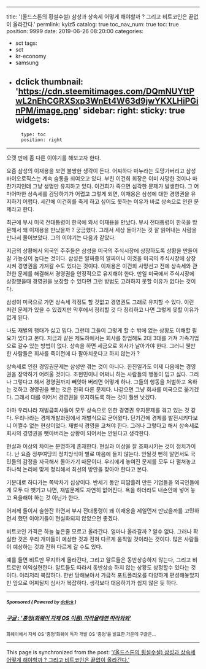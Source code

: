
---
title: '(올드스톤의 횡설수설) 삼성과 상속세 어떻게 해야할까 ? 그리고 비트코인은 끝없이 올라간다.'
permlink: kyiz5
catalog: true
toc_nav_num: true
toc: true
position: 9999
date: 2019-06-26 08:20:00
categories:
- sct
tags:
- sct
- kr-economy
- samsung
- dclick
thumbnail: 'https://cdn.steemitimages.com/DQmNUYttPwL2nEhCGRXSxp3WnEt4W63d9jwYKXLHiPGinPM/image.png'
sidebar:
    right:
        sticky: true
widgets:
    -
        type: toc
        position: right
---


오랫 만에 좀 다른 이야기를 해보고자 한다. 

요즘 삼성의 이재용을 보면 불쌍한 생각이 든다. 어찌하다 마누라는 도망가버리고 삼성바이오로직스는 계속 숨통을 죄여오고 있다. 부친 이건희 회장은 이미 사망한 것이나 마찬가지인데 그냥 생명만 유지하고 있다. 이건희가 죽으면 심각한 문제가 발생한다. 그 어마어마한 상속세를 감당하기가 어렵고 그렇게 되면, 이재용은 삼성에 대한 경영권을 유지하기 어렵다. 세간에 이건희를 죽게 하고 싶어도 못하는 이유가 바로 상속으로 인한 문제라고 한다. 

최근에 부시 미국 전대통령이 한국에 와서 이재용을 만났다. 부시 전대통령이 한국을 방문해서 왜 이재용을 만났을까 ? 궁금했다. 그래서 세상 돌아가는 것 잘 읽어내는 사람을 만나서 물어보았다. 그의 이야기는 다음과 같았다. 

지금의 상황에서 외국인 주주들은 삼성을 미국의 주식시장에 상장하도록 상황을 만들어 갈 가능성이 높다는 것이다. 삼성은 알짜중의 알짜이니 이것을 미국의 주식시장에 상장시켜 경영권을 가져갈 수도 있다는 것이다. 이재용은 이건희 사망선고 전에 상속세와 관련한 문제를 해결해서 경영권을 안정적으로 유지해야 한다. 만일 미국에서 주식시장에 상장했을때 경영권을 보장할 수 있다면 그런 방법도 고려하지 못할 이유가 없다는 것이다.

삼성이 미국으로 가면 상속세 걱정도 할 것없고 경영권도 그래로 유지할 수 있다. 이런 저런 문제가 있을 수 있겠지만 막후에서 정리할 것 다 정리하고 나면 그렇게 못할 이유가 없게 된다. 

나도 재벌의 행태가 싫고 밉다. 그런데 그들이 그렇게 할 수 밖에 없는 상황도 이해할 필요가 있다고 본다. 지금과 같은 제도하에서는 회사를 창업해도 2대 3대를 거쳐 가족기업으로 갈수 있는 방법이 없다. 상속을 하면 세금으로 회사가 날아가야 한다. 그러니 웬만한 사람들은 회사를 죽이전에 다 팔아치운다고 하지 않는가 ? 

상속세로 인한 경영권문제는 삼성만 겪는 것이 아니다. 한진일가도 이제 다음에는 경영권을 장악하기 어려울 것이다. 조현민이니 어쩌니 하는 사람들의 행동이 밉고 싫다. 그러나 그렇다고 해서 경영권까지 빼앗아 버리면 어떻게 하나. 그들의 행동을 처벌하고 욕하는 것하고 경영권을 뺏는 것은 전혀 다른 문제다. 나같으면 그냥 회사를 미국으로 옮기겠다. 그래서 대를 이어서 경영권을 유지하도록 하는 것이 훨씬 낫겠다. 

아마 우리나라 재벌급회사들이 모두 상속으로 인한 경영권 유지문제를 겪고 있는 것 같다. 우리나라는 경제개발과정에서 재벌식으로 굳어왔다. 단기간에 경제를 발전시키다보니 어쩔수 없는 현상이었다. 재벌식 경영을 고쳐야 한다. 그러나 그렇다고 해서 상속세로 회사의 경영권을 뺏아버리는 상황이 되어서는 안된다고 생각한다. 

현실과 이상의 차이는 분명하게 존재한다. 현실과 이상을 잘 조화시키는 것이 정치가이다. 난 요즘 정부여당의 정치방식이 별로 마음에 들지 않는다. 안될것 뻔히 알면서도 국민들의 감정을 자극해서 몰아가기 때문이다. 우리에게 놓여진 문제를 모두 다 펼쳐놓고 하나씩 논리에 맞게 정리해서 최선의 방안을 찾아야 한다고 본다. 

기분대로 하다가는 쪽박차기 십상이다. 반세기 동안 피땀흘려 만든 기업들을 외국인들에게 모두 다 뺏기고 나면, 재벌문제도 자연히 없어진다.  욕을 하더라도 내손안에 넣어 놓고 욕을해야 하는 것 아닌가 한다.

어저께 둘이서 술한잔 하면서 부시 전대통령이 왜 이재용을 제일먼저 만났을까를 고민하면서 했던 이야기들이 현실화되지 않았으면 좋겠다.  

비트코인 가격은 하늘 높은줄 모르고 올라간다. 얼마나 올라갈까 ? 알수 없다. 그러나 확실한 것은 우리 개미들이 예상한 것과 전혀 다르게 움직일 것이라는 것이다. 많은 사람들이 예상하는 것과 전혀 다르게 갈 수도 있다. 

예를 들면 비트만 무지하게 올라간다, 그리고 알트들은 동반상승하지 않는다, 그리고 비트로만 이익실현한다. 알트들도 따라서 동반상승 하지 않는 상황도 상정할수 있다는 것이다. 이리저리 복잡하다. 한번 당해보아서 가급적 포트폴리오를 다양하게 편성해놓았지만 앞으로 어찌될지 심사가 복잡하다. 생각보다 대응하기가 쉽지 않은 듯 하다.

---

#####  <sub> **Sponsored ( Powered by [dclick](https://www.dclick.io) )** </sub>
##### [구글 : '훙멍(화웨이 자체 OS 이름) 따라올테면 따라와봐'](https://api.dclick.io/v1/c?x=eyJhbGciOiJIUzI1NiIsInR5cCI6IkpXVCJ9.eyJjIjoib2xkc3RvbmUiLCJzIjoia3lpejUiLCJhIjpbInQtMTkwNSJdLCJ1cmwiOiJodHRwczovL3N0ZWVtaXQuY29tL2tyL0BzaW5kb2phL29zIiwiaWF0IjoxNTYxNTQyMjAyLCJleHAiOjE4NzY5MDIyMDJ9.pet9PgiwN2yg246iwx_IQeeVoL5vsjefFLzq2paGYyo)
<sup>화웨이에서 자체 OS '훙멍'화웨이 독자 개발 OS '훙멍'을 발표한 가운데 구글은...</sup>


- - -

This page is synchronized from the post: ['(올드스톤의 횡설수설) 삼성과 상속세 어떻게 해야할까 ? 그리고 비트코인은 끝없이 올라간다.'](https://steemit.com/@oldstone/kyiz5)
